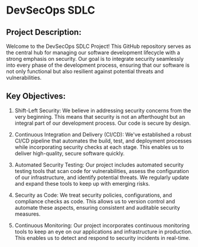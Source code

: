 # DevSecOps SDLC

## Project Description:

Welcome to the DevSecOps SDLC Project! This GitHub repository serves as the central hub for managing our software development lifecycle with a strong emphasis on security. Our goal is to integrate security seamlessly into every phase of the development process, ensuring that our software is not only functional but also resilient against potential threats and vulnerabilities.

## Key Objectives:

1. Shift-Left Security: We believe in addressing security concerns from the very beginning. This means that security is not an afterthought but an integral part of our development process. Our code is secure by design.

2. Continuous Integration and Delivery (CI/CD): We've established a robust CI/CD pipeline that automates the build, test, and deployment processes while incorporating security checks at each stage. This enables us to deliver high-quality, secure software quickly.

3. Automated Security Testing: Our project includes automated security testing tools that scan code for vulnerabilities, assess the configuration of our infrastructure, and identify potential threats. We regularly update and expand these tools to keep up with emerging risks.

4. Security as Code: We treat security policies, configurations, and compliance checks as code. This allows us to version control and automate these aspects, ensuring consistent and auditable security measures.

5. Continuous Monitoring: Our project incorporates continuous monitoring tools to keep an eye on our applications and infrastructure in production. This enables us to detect and respond to security incidents in real-time.
